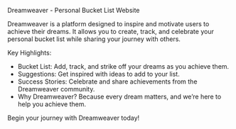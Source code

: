 Dreamweaver - Personal Bucket List Website

Dreamweaver is a platform designed to inspire and motivate users to achieve their dreams. It allows you to create, track, and celebrate your personal bucket list while sharing your journey with others.  

Key Highlights:  
- Bucket List: Add, track, and strike off your dreams as you achieve them.  
- Suggestions: Get inspired with ideas to add to your list.  
- Success Stories: Celebrate and share achievements from the Dreamweaver community.  
- Why Dreamweaver? Because every dream matters, and we’re here to help you achieve them.  

Begin your journey with Dreamweaver today!

